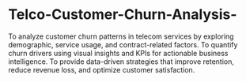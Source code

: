 # Telco-Customer-Churn-Analysis-
To analyze customer churn patterns in telecom services by exploring demographic, service usage, and contract-related factors. To quantify churn drivers using visual insights and KPIs for actionable business intelligence. To provide data-driven strategies that improve retention, reduce revenue loss, and optimize customer satisfaction.
